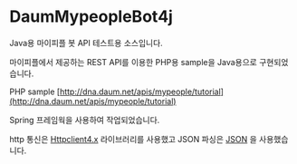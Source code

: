 DaumMypeopleBot4j
=================

Java용 마이피플 봇 API 테스트용 소스입니다.

마이피플에서 제공하는 REST API를 이용한 PHP용 sample을 Java용으로 구현되었습니다.

PHP sample
[http://dna.daum.net/apis/mypeople/tutorial](http://dna.daum.net/apis/mypeople/tutorial)

Spring 프레임웍을 사용하여 작업되었습니다.

http 통신은 [Httpclient4.x](http://hc.apache.org/httpcomponents-client-4.3.x/index.html) 라이브러리를 사용했고
JSON 파싱은 [JSON](https://github.com/douglascrockford/JSON-java) 을 사용했습니다.
